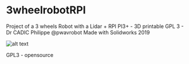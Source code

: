# 3wheelrobotRPI
Project of a 3 wheels Robot with a Lidar + RPI PI3+ - 3D printable
GPL 3 - Dr CADIC Philippe @pwavrobot
Made with Solidworks 2019

![alt text](https://raw.githubusercontent.com/ccadic/3wheelrobotRPI/master/images/jeanev3h.JPG)

GPL3 - opensource

